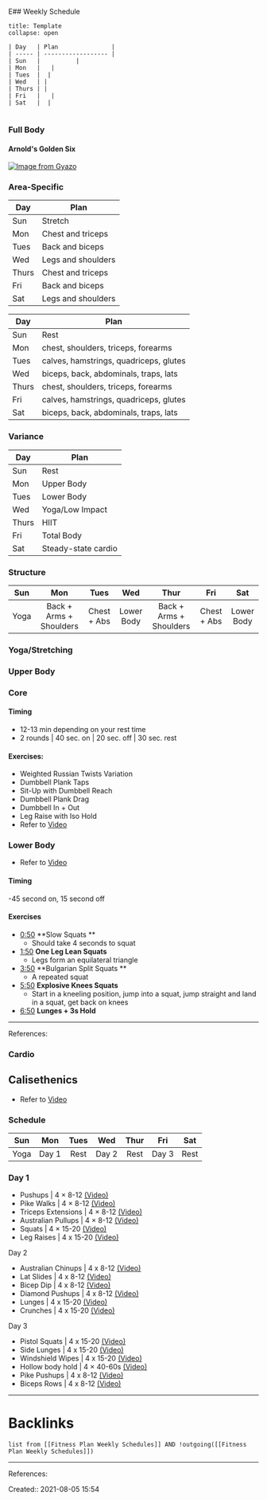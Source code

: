 E## Weekly Schedule
```ad-note
title: Template
collapse: open

| Day   | Plan               |
| ----- | ------------------ |
| Sun   |          |
| Mon   |   |
| Tues  |  |
| Wed   | |
| Thurs | |
| Fri   |   |
| Sat   |  | 


```
### Full Body
#### Arnold's Golden Six
[![Image from Gyazo](https://i.gyazo.com/e5c7cb44200f63b743096b250049f7b5.png)](https://gyazo.com/e5c7cb44200f63b743096b250049f7b5)
### Area-Specific
| Day   | Plan               |
| ----- | ------------------ |
| Sun   | Stretch            |
| Mon   | Chest and triceps  |
| Tues  | Back and biceps    |
| Wed   | Legs and shoulders |
| Thurs | Chest and triceps |
| Fri   | Back and biceps    |
| Sat   | Legs and shoulders | 

| Day   | Plan                                   |
| ----- | -------------------------------------- |
| Sun   | Rest                                   | 
| Mon   | chest, shoulders, triceps, forearms    |
| Tues  | calves, hamstrings, quadriceps, glutes |
| Wed   | biceps, back, abdominals, traps, lats  |
| Thurs | chest, shoulders, triceps, forearms    |
| Fri   | calves, hamstrings, quadriceps, glutes |
| Sat   | biceps, back, abdominals, traps, lats  |

### Variance
| Day   | Plan                |
| ----- | ------------------- |
| Sun   | Rest                | 
| Mon   | Upper Body          |
| Tues  | Lower Body          |
| Wed   | Yoga/Low Impact     |
| Thurs | HIIT                |
| Fri   | Total Body          |
| Sat   | Steady-state cardio |
### Structure
| Sun  |     Mon     |     Tues      |    Wed     |    Thur     |      Fri      |    Sat     |
|:----:|:-----------:|:-------------:|:----------:|:-----------:|:-------------:|:----------:|
| Yoga | Back + Arms + Shoulders | Chest + Abs | Lower Body | Back + Arms + Shoulders | Chest + Abs | Lower Body | 
### Yoga/Stretching
### Upper Body
### Core
#### Timing
- 12-13 min depending on your rest time 
-  2 rounds | 40 sec. on | 20 sec. off | 30 sec. rest
#### Exercises: 
- Weighted Russian Twists Variation 
- Dumbbell Plank Taps 
- Sit-Up with Dumbbell Reach 
- Dumbbell Plank Drag 
- Dumbbell In + Out 
- Leg Raise with Iso Hold
- Refer to [Video](https://www.youtube.com/watch?v=oxVvDfnvtdE&ab_channel=AudreyKoomar)

### Lower Body
- Refer to [Video](https://www.youtube.com/watch?v=UKM_3T2-Huc&ab_channel=NEXTWorkoutNEXTWorkout)
#### Timing 
-45 second on, 15 second off
#### Exercises
- [0:50](https://www.youtube.com/watch?v=UKM_3T2-Huc&t=50s) **Slow Squats **
	- Should take 4 seconds to squat
- [1:50](https://www.youtube.com/watch?v=UKM_3T2-Huc&t=110s) **One Leg Lean Squats**
	- Legs form an equilateral triangle
- [3:50](https://www.youtube.com/watch?v=UKM_3T2-Huc&t=230s) **Bulgarian Split Squats **
	- A repeated squat
- [5:50](https://www.youtube.com/watch?v=UKM_3T2-Huc&t=350s) **Explosive Knees Squats**
	-  Start in a kneeling position, jump into a squat, jump straight and land in a squat, get back on knees
- [6:50](https://www.youtube.com/watch?v=UKM_3T2-Huc&t=410s) **Lunges + 3s Hold**
___
References:
### Cardio
## Calisethenics
- Refer to [Video](https://www.youtube.com/watch?v=jldft-ppzCU&ab_channel=CALISTHENICSFAMILYCALISTHENICSFAMILYVerified)
### Schedule
| Sun  |  Mon  | Tues |  Wed  | Thur |  Fri  | Sat  |
|:----:|:-----:|:----:|:-----:|:----:|:-----:|:----:|
| Yoga | Day 1 | Rest | Day 2 | Rest | Day 3 | Rest |
### Day 1
- Pushups | 4 × 8-12 [(Video)](https://www.youtube.com/watch?v=jldft-ppzCU&t=168s)
- Pike Walks | 4 × 8-12 [(Video)](https://www.youtube.com/watch?v=jldft-ppzCU&t=200s)
- Triceps Extensions | 4 × 8-12 [(Video)](https://www.youtube.com/watch?v=jldft-ppzCU&t=236s)
- Australian Pullups | 4 × 8-12 [(Video)](https://www.youtube.com/watch?v=jldft-ppzCU&t=271s)
- Squats | 4 × 15-20 [(Video)](https://www.youtube.com/watch?v=jldft-ppzCU&t=288s)
- Leg Raises | 4 x 15-20 [(Video)](https://www.youtube.com/watch?v=jldft-ppzCU&t=310s)

Day 2  
- Australian Chinups | 4 x 8-12  [(Video)](https://www.youtube.com/watch?v=jldft-ppzCU&t=358s)
- Lat Slides | 4 x 8-12  [(Video)](https://www.youtube.com/watch?v=jldft-ppzCU&t=385s)
- Bicep Dip | 4 x 8-12  [(Video)](https://www.youtube.com/watch?v=jldft-ppzCU&t=416s)
- Diamond Pushups | 4 x 8-12  [(Video)](https://www.youtube.com/watch?v=jldft-ppzCU&t=440s)
- Lunges | 4 x 15-20  [(Video)](https://www.youtube.com/watch?v=jldft-ppzCU&t=460s)
- Crunches | 4 x 15-20 [(Video)](https://www.youtube.com/watch?v=jldft-ppzCU&t=480s)

Day 3  
- Pistol Squats | 4 x 15-20  [(Video)](https://www.youtube.com/watch?v=jldft-ppzCU&t=541s)
- Side Lunges | 4 x 15-20  [(Video)](https://www.youtube.com/watch?v=jldft-ppzCU&t=571s)
- Windshield Wipes | 4 x 15-20  [(Video)](https://www.youtube.com/watch?v=jldft-ppzCU&t=593s)
- Hollow body hold | 4 × 40-60s  [(Video)](https://www.youtube.com/watch?v=jldft-ppzCU&t=608s)
- Pike Pushups | 4 x 8-12  [(Video)](https://www.youtube.com/watch?v=jldft-ppzCU&t=630s)
- Biceps Rows | 4 x 8-12 [(Video)](https://www.youtube.com/watch?v=jldft-ppzCU&t=650s)
___
# Backlinks
```dataview
list from [[Fitness Plan Weekly Schedules]] AND !outgoing([[Fitness Plan Weekly Schedules]])
```
___
References:

Created:: 2021-08-05 15:54